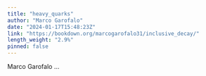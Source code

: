 ```yaml
---
title: "heavy_quarks"
author: "Marco Garofalo"
date: "2024-01-17T15:48:23Z"
link: "https://bookdown.org/marcogarofalo31/inclusive_decay/"
length_weight: "2.9%"
pinned: false
---
```


Marco Garofalo  ...
